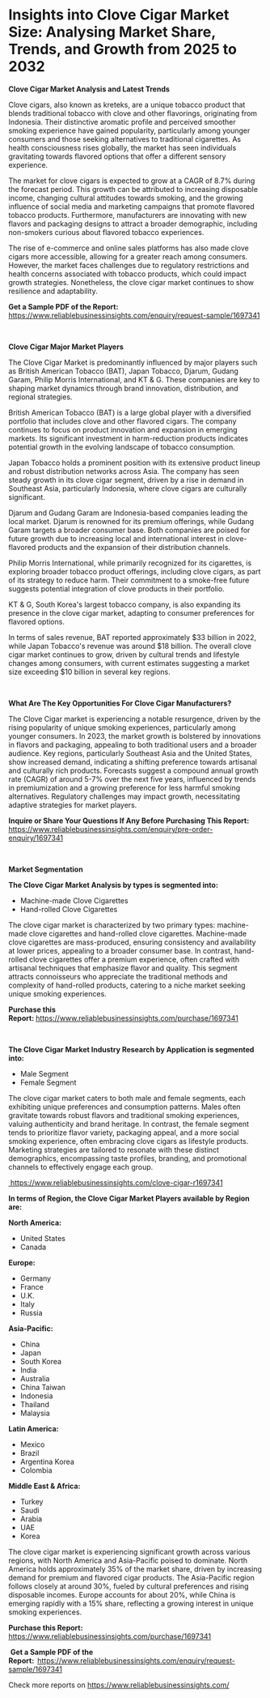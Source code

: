 <p><h1>Insights into Clove Cigar Market Size: Analysing Market Share, Trends, and Growth from 2025 to 2032</h1></p><p><strong>Clove Cigar Market Analysis and Latest Trends</strong></p>
<p><p>Clove cigars, also known as kreteks, are a unique tobacco product that blends traditional tobacco with clove and other flavorings, originating from Indonesia. Their distinctive aromatic profile and perceived smoother smoking experience have gained popularity, particularly among younger consumers and those seeking alternatives to traditional cigarettes. As health consciousness rises globally, the market has seen individuals gravitating towards flavored options that offer a different sensory experience. </p><p>The market for clove cigars is expected to grow at a CAGR of 8.7% during the forecast period. This growth can be attributed to increasing disposable income, changing cultural attitudes towards smoking, and the growing influence of social media and marketing campaigns that promote flavored tobacco products. Furthermore, manufacturers are innovating with new flavors and packaging designs to attract a broader demographic, including non-smokers curious about flavored tobacco experiences. </p><p>The rise of e-commerce and online sales platforms has also made clove cigars more accessible, allowing for a greater reach among consumers. However, the market faces challenges due to regulatory restrictions and health concerns associated with tobacco products, which could impact growth strategies. Nonetheless, the clove cigar market continues to show resilience and adaptability.</p></p>
<p><strong>Get a Sample PDF of the Report:&nbsp;</strong> <a href="https://www.reliablebusinessinsights.com/enquiry/request-sample/1697341?utm_campaign=39&utm_medium=2&utm_source=Github&utm_content=ia&utm_term=09012025&utm_id=clove-cigar">https://www.reliablebusinessinsights.com/enquiry/request-sample/1697341</a></p>
<p>&nbsp;</p>
<p><strong>Clove Cigar Major Market Players</strong></p>
<p><p>The Clove Cigar Market is predominantly influenced by major players such as British American Tobacco (BAT), Japan Tobacco, Djarum, Gudang Garam, Philip Morris International, and KT & G. These companies are key to shaping market dynamics through brand innovation, distribution, and regional strategies.</p><p>British American Tobacco (BAT) is a large global player with a diversified portfolio that includes clove and other flavored cigars. The company continues to focus on product innovation and expansion in emerging markets. Its significant investment in harm-reduction products indicates potential growth in the evolving landscape of tobacco consumption.</p><p>Japan Tobacco holds a prominent position with its extensive product lineup and robust distribution networks across Asia. The company has seen steady growth in its clove cigar segment, driven by a rise in demand in Southeast Asia, particularly Indonesia, where clove cigars are culturally significant.</p><p>Djarum and Gudang Garam are Indonesia-based companies leading the local market. Djarum is renowned for its premium offerings, while Gudang Garam targets a broader consumer base. Both companies are poised for future growth due to increasing local and international interest in clove-flavored products and the expansion of their distribution channels.</p><p>Philip Morris International, while primarily recognized for its cigarettes, is exploring broader tobacco product offerings, including clove cigars, as part of its strategy to reduce harm. Their commitment to a smoke-free future suggests potential integration of clove products in their portfolio.</p><p>KT & G, South Korea's largest tobacco company, is also expanding its presence in the clove cigar market, adapting to consumer preferences for flavored options. </p><p>In terms of sales revenue, BAT reported approximately $33 billion in 2022, while Japan Tobacco's revenue was around $18 billion. The overall clove cigar market continues to grow, driven by cultural trends and lifestyle changes among consumers, with current estimates suggesting a market size exceeding $10 billion in several key regions.</p></p>
<p>&nbsp;</p>
<p><strong>What Are The Key Opportunities For Clove Cigar Manufacturers?</strong></p>
<p><p>The Clove Cigar market is experiencing a notable resurgence, driven by the rising popularity of unique smoking experiences, particularly among younger consumers. In 2023, the market growth is bolstered by innovations in flavors and packaging, appealing to both traditional users and a broader audience. Key regions, particularly Southeast Asia and the United States, show increased demand, indicating a shifting preference towards artisanal and culturally rich products. Forecasts suggest a compound annual growth rate (CAGR) of around 5-7% over the next five years, influenced by trends in premiumization and a growing preference for less harmful smoking alternatives. Regulatory challenges may impact growth, necessitating adaptive strategies for market players.</p></p>
<p><strong>Inquire or Share Your Questions If Any Before Purchasing This Report:</strong> <a href="https://www.reliablebusinessinsights.com/enquiry/pre-order-enquiry/1697341?utm_campaign=39&utm_medium=2&utm_source=Github&utm_content=ia&utm_term=09012025&utm_id=clove-cigar">https://www.reliablebusinessinsights.com/enquiry/pre-order-enquiry/1697341</a></p>
<p>&nbsp;</p>
<p><strong>Market Segmentation</strong></p>
<p><strong>The Clove Cigar Market Analysis by types is segmented into:</strong></p>
<p><ul><li>Machine-made Clove Cigarettes</li><li>Hand-rolled Clove Cigarettes</li></ul></p>
<p><p>The clove cigar market is characterized by two primary types: machine-made clove cigarettes and hand-rolled clove cigarettes. Machine-made clove cigarettes are mass-produced, ensuring consistency and availability at lower prices, appealing to a broader consumer base. In contrast, hand-rolled clove cigarettes offer a premium experience, often crafted with artisanal techniques that emphasize flavor and quality. This segment attracts connoisseurs who appreciate the traditional methods and complexity of hand-rolled products, catering to a niche market seeking unique smoking experiences.</p></p>
<p><strong>Purchase this Report:&nbsp;</strong><a href="https://www.reliablebusinessinsights.com/purchase/1697341?utm_campaign=39&utm_medium=2&utm_source=Github&utm_content=ia&utm_term=09012025&utm_id=clove-cigar">https://www.reliablebusinessinsights.com/purchase/1697341</a></p>
<p>&nbsp;</p>
<p><strong>The Clove Cigar Market Industry Research by Application is segmented into:</strong></p>
<p><ul><li>Male Segment</li><li>Female Segment</li></ul></p>
<p><p>The clove cigar market caters to both male and female segments, each exhibiting unique preferences and consumption patterns. Males often gravitate towards robust flavors and traditional smoking experiences, valuing authenticity and brand heritage. In contrast, the female segment tends to prioritize flavor variety, packaging appeal, and a more social smoking experience, often embracing clove cigars as lifestyle products. Marketing strategies are tailored to resonate with these distinct demographics, encompassing taste profiles, branding, and promotional channels to effectively engage each group.</p></p>
<p><a href="https://www.reliablebusinessinsights.com/clove-cigar-r1697341?utm_campaign=39&utm_medium=2&utm_source=Github&utm_content=ia&utm_term=09012025&utm_id=clove-cigar">&nbsp;https://www.reliablebusinessinsights.com/clove-cigar-r1697341</a></p>
<p><strong>In terms of Region, the Clove Cigar Market Players available by Region are:</strong></p>
<p>
    <p> <strong> North America: </strong>
        <ul>
            <li>United States</li>
            <li>Canada</li>
        </ul>
        </p> 
    <p> <strong> Europe: </strong>
        <ul>
            <li>Germany</li>
            <li>France</li>
            <li>U.K.</li>
            <li>Italy</li>
            <li>Russia</li>
        </ul>
        </p> 
    <p> <strong> Asia-Pacific: </strong>
        <ul>
            <li>China</li>
            <li>Japan</li>
            <li>South Korea</li>
            <li>India</li>
            <li>Australia</li>
            <li>China Taiwan</li>
            <li>Indonesia</li>
            <li>Thailand</li>
            <li>Malaysia</li>
        </ul>
        </p> 
    <p> <strong> Latin America: </strong>
        <ul>
            <li>Mexico</li>
            <li>Brazil</li>
            <li>Argentina Korea</li>
            <li>Colombia</li>
        </ul>
        </p> 
    <p> <strong> Middle East & Africa: </strong>
        <ul>
            <li>Turkey</li>
            <li>Saudi</li>
            <li>Arabia</li>
            <li>UAE</li>
            <li>Korea</li>
        </ul>
    </p>
    </p>
<p><p>The clove cigar market is experiencing significant growth across various regions, with North America and Asia-Pacific poised to dominate. North America holds approximately 35% of the market share, driven by increasing demand for premium and flavored cigar products. The Asia-Pacific region follows closely at around 30%, fueled by cultural preferences and rising disposable incomes. Europe accounts for about 20%, while China is emerging rapidly with a 15% share, reflecting a growing interest in unique smoking experiences.</p></p>
<p><strong>Purchase this Report: </strong><a href="https://www.reliablebusinessinsights.com/purchase/1697341?utm_campaign=39&utm_medium=2&utm_source=Github&utm_content=ia&utm_term=09012025&utm_id=clove-cigar">https://www.reliablebusinessinsights.com/purchase/1697341</a></p>
<p>&nbsp;<strong>Get a Sample PDF of the Report:&nbsp;&nbsp;</strong><a href="https://www.reliablebusinessinsights.com/enquiry/request-sample/1697341?utm_campaign=39&utm_medium=2&utm_source=Github&utm_content=ia&utm_term=09012025&utm_id=clove-cigar">https://www.reliablebusinessinsights.com/enquiry/request-sample/1697341</a></p>
<p><strong></strong></p>
<p>Check more reports on <a href="https://www.reliablebusinessinsights.com/?utm_campaign=39&utm_medium=2&utm_source=Github&utm_content=ia&utm_term=09012025&utm_id=clove-cigar">https://www.reliablebusinessinsights.com/</a></p>